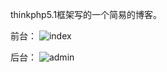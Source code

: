 thinkphp5.1框架写的一个简易的博客。

前台：
![index](https://i.imgur.com/VR3MHnw.png)

后台：
![admin](https://i.imgur.com/5zrdqv7.png)
